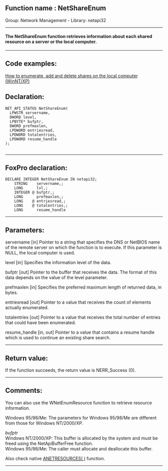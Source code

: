 
## Function name : NetShareEnum
Group: Network Management - Library: netapi32    
***  


#### The NetShareEnum function retrieves information about each shared resource on a server or the local computer.
***  


## Code examples:
[How to enumerate, add and delete shares on the local computer (WinNT/XP)](../../samples/sample_351.md)  

## Declaration:
```foxpro  
NET_API_STATUS NetShareEnum(
  LPWSTR servername,
  DWORD level,
  LPBYTE* bufptr,
  DWORD prefmaxlen,
  LPDWORD entriesread,
  LPDWORD totalentries,
  LPDWORD resume_handle
);
  
```  
***  


## FoxPro declaration:
```foxpro  
DECLARE INTEGER NetShareEnum IN netapi32;
	STRING    servername,;
	LONG      lvl,;
	INTEGER @ bufptr,;
	LONG      prefmaxlen,;
	LONG    @ entriesread,;
	LONG    @ totalentries,;
	LONG      resume_handle  
```  
***  


## Parameters:
servername 
[in] Pointer to a string that specifies the DNS or NetBIOS name of the remote server on which the function is to execute. If this parameter is NULL, the local computer is used. 

level 
[in] Specifies the information level of the data.

bufptr 
[out] Pointer to the buffer that receives the data. The format of this data depends on the value of the level parameter.

prefmaxlen 
[in] Specifies the preferred maximum length of returned data, in bytes.

entriesread 
[out] Pointer to a value that receives the count of elements actually enumerated. 

totalentries 
[out] Pointer to a value that receives the total number of entries that could have been enumerated. 

resume_handle 
[in, out] Pointer to a value that contains a resume handle which is used to continue an existing share search.  
***  


## Return value:
If the function succeeds, the return value is NERR_Success (0).  
***  


## Comments:
You can also use the WNetEnumResource function to retrieve resource information.  
  
Windows 95/98/Me:  The parameters for Windows 95/98/Me are different from those for Windows NT/2000/XP.  
  
<Em>bufptr</Em>  
Windows NT/2000/XP:  This buffer is allocated by the system and must be freed using the NetApiBufferFree function.  
Windows 95/98/Me:  The caller must allocate and deallocate this buffer.  
  
Also check native <a href="http://msdn.microsoft.com/library/default.asp?url=/library/en-us/dv_foxhelp/html/lngANETRESOURCESLP_RP.asp">ANETRESOURCES( )</a> function.  
  
***  

